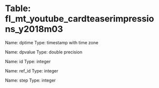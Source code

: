 Table: fl_mt_youtube_cardteaserimpressions_y2018m03
===================================================

Name: dptime
Type: timestamp with time zone

Name: dpvalue
Type: double precision

Name: id
Type: integer

Name: ref_id
Type: integer

Name: step
Type: integer

